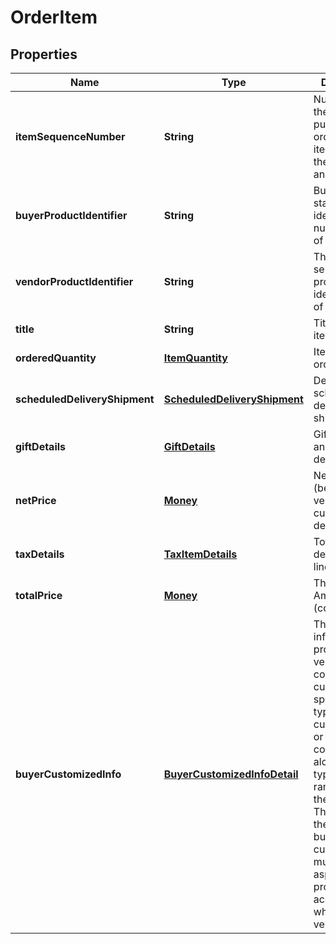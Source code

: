 
# OrderItem

## Properties
Name | Type | Description | Notes
------------ | ------------- | ------------- | -------------
**itemSequenceNumber** | **String** | Numbering of the item on the purchase order. The first item will be 1, the second 2, and so on. | 
**buyerProductIdentifier** | **String** | Buyer&#39;s standard identification number (ASIN) of an item. |  [optional]
**vendorProductIdentifier** | **String** | The vendor selected product identification of the item. |  [optional]
**title** | **String** | Title for the item. |  [optional]
**orderedQuantity** | [**ItemQuantity**](ItemQuantity.md) | Item quantity ordered. | 
**scheduledDeliveryShipment** | [**ScheduledDeliveryShipment**](ScheduledDeliveryShipment.md) | Details for the scheduled delivery shipment. |  [optional]
**giftDetails** | [**GiftDetails**](GiftDetails.md) | Gift message and wrapId details. |  [optional]
**netPrice** | [**Money**](Money.md) | Net price (before tax) to vendor with currency details. | 
**taxDetails** | [**TaxItemDetails**](TaxItemDetails.md) | Total tax details for the line item. |  [optional]
**totalPrice** | [**Money**](Money.md) | The price to Amazon each (cost). |  [optional]
**buyerCustomizedInfo** | [**BuyerCustomizedInfoDetail**](BuyerCustomizedInfoDetail.md) | The buyer information for products the vendor has configured as customizable, specifying the types of customizations or configurations along with types and ranges for their product. This provides the ability for buyers to customize multiple aspects of the products according to what the vendor allows. |  [optional]



